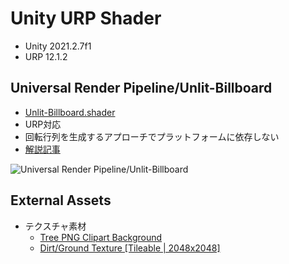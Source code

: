 # Unity URP Shader

- Unity 2021.2.7f1
- URP 12.1.2

## Universal Render Pipeline/Unlit-Billboard

- [Unlit-Billboard.shader](Assets/Experiments/Billboard/Shaders/Unlit-Billboard.shader)
- URP対応
- 回転行列を生成するアプローチでプラットフォームに依存しない
- [解説記事](https://gam0022.net/blog/2021/12/23/unity-y-axis-billboard-shader/)

![Universal Render Pipeline/Unlit-Billboard](Images/Unity-URP-Billboard-trim.gif)

## External Assets

- テクスチャ素材
    - [Tree PNG Clipart Background](http://www.pngall.com/tree-png/download/23754)
    - [Dirt/Ground Texture [Tileable | 2048x2048]](https://www.deviantart.com/fabooguy/art/Dirt-Ground-Texture-Tileable-2048x2048-441212191)